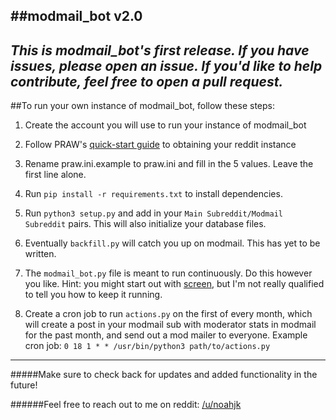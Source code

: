##modmail_bot v2.0
---

*This is modmail_bot's first release. If you have issues, please open an issue. If you'd like to help contribute, feel free to open a pull request.*
---

##To run your own instance of modmail_bot, follow these steps:

1. Create the account you will use to run your instance of modmail_bot

2. Follow PRAW's [quick-start guide](https://praw.readthedocs.io/en/latest/getting_started/quick_start.html) to obtaining your reddit instance

3. Rename praw.ini.example to praw.ini and fill in the 5 values. Leave the first line alone.

4. Run `pip install -r requirements.txt` to install dependencies. 

5. Run `python3 setup.py` and add in your `Main Subreddit/Modmail Subreddit` pairs. This will also initialize your database files.

6. Eventually `backfill.py` will catch you up on modmail. This has yet to be written.

7. The `modmail_bot.py` file is meant to run continuously. Do this however you like. Hint: you might start out with [screen](https://www.howtoforge.com/linux_screen), but I'm not really qualified to tell you how to keep it running.

8. Create a cron job to run `actions.py` on the first of every month, which will create a post in your modmail sub with moderator stats in modmail for the past month, and send out a mod mailer to everyone. Example cron job: `0 18 1 * * /usr/bin/python3 path/to/actions.py`
---

#####Make sure to check back for updates and added functionality in the future!

######Feel free to reach out to me on reddit: [/u/noahjk](https://reddit.com/user/noahjk)